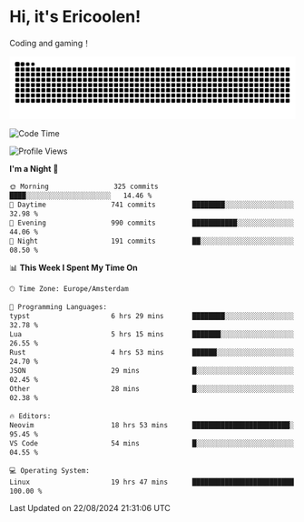 # Hi, it's Ericoolen!
Coding and gaming！

<picture>
  <source media="(prefers-color-scheme: dark)" srcset="https://raw.githubusercontent.com/Eric-Song-Nop/Eric-Song-Nop/output/github-contribution-grid-snake-dark.svg">
  <source media="(prefers-color-scheme: light)" srcset="https://raw.githubusercontent.com/Eric-Song-Nop/Eric-Song-Nop/output/github-contribution-grid-snake.svg">
  <img alt="github contribution grid snake animation" src="https://raw.githubusercontent.com/Eric-Song-Nop/Eric-Song-Nop/output/github-contribution-grid-snake.svg">
</picture>

<!--START_SECTION:waka-->
![Code Time](http://img.shields.io/badge/Code%20Time-1%2C459%20hrs%2036%20mins-blue)

![Profile Views](http://img.shields.io/badge/Profile%20Views-0-blue)

**I'm a Night 🦉** 

```text
🌞 Morning                325 commits         ████░░░░░░░░░░░░░░░░░░░░░   14.46 % 
🌆 Daytime                741 commits         ████████░░░░░░░░░░░░░░░░░   32.98 % 
🌃 Evening                990 commits         ███████████░░░░░░░░░░░░░░   44.06 % 
🌙 Night                  191 commits         ██░░░░░░░░░░░░░░░░░░░░░░░   08.50 % 
```


📊 **This Week I Spent My Time On** 

```text
🕑︎ Time Zone: Europe/Amsterdam

💬 Programming Languages: 
typst                    6 hrs 29 mins       ████████░░░░░░░░░░░░░░░░░   32.78 % 
Lua                      5 hrs 15 mins       ███████░░░░░░░░░░░░░░░░░░   26.55 % 
Rust                     4 hrs 53 mins       ██████░░░░░░░░░░░░░░░░░░░   24.70 % 
JSON                     29 mins             █░░░░░░░░░░░░░░░░░░░░░░░░   02.45 % 
Other                    28 mins             █░░░░░░░░░░░░░░░░░░░░░░░░   02.38 % 

🔥 Editors: 
Neovim                   18 hrs 53 mins      ████████████████████████░   95.45 % 
VS Code                  54 mins             █░░░░░░░░░░░░░░░░░░░░░░░░   04.55 % 

💻 Operating System: 
Linux                    19 hrs 47 mins      █████████████████████████   100.00 % 
```


 Last Updated on 22/08/2024 21:31:06 UTC
<!--END_SECTION:waka-->
